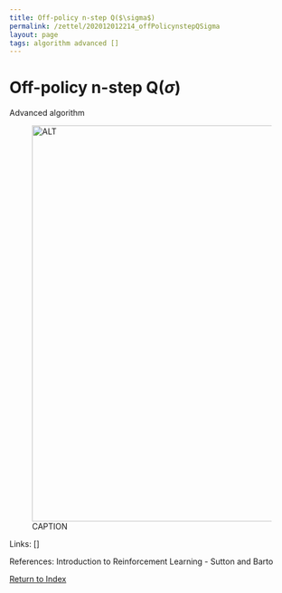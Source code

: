 ```yaml
---
title: Off-policy n-step Q($\sigma$)
permalink: /zettel/202012012214_offPolicynstepQSigma
layout: page
tags: algorithm advanced []
---
```

# Off-policy n-step Q($\sigma$)

Advanced algorithm

<figure>
  <img src="/zettel/Images/ReinforcementLearning/OffPolicyNStepQ.png"
     alt="ALT"
     class="centerImage"
     style="width: 700px;" />
  <figcaption> CAPTION </figcaption>     
</figure>

Links: []

References: Introduction to Reinforcement Learning - Sutton and Barto

[Return to Index](index)